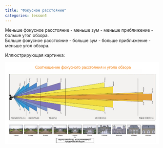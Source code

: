 ```yaml
---
title: "Фокусное расстояние"
categories: lesson4
---
```


Меньше фокусное расстояние - меньше зум - меньше приближение - больше угол обзора.<br>
Больше фокусное расстояние - больше зум - больше приближение - меньше угол обзора.

Иллюстрирующая картинка:


[![focalDistance00000](/img/focalDistance_angle.png)](/img/focalDistance_angle.png)

<!--Большая картинка - [тыц](/img/focalDistance_angle.png).-->
